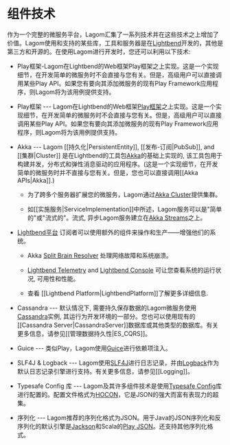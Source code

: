 # 组件技术

作为一个完整的微服务平台，Lagom汇集了一系列技术并在这些技术之上增加了价值。Lagom使用和支持的某些库，工具和服务器是在[Lightbend](https://lightbend.com)开发的，其他是第三方和开源的。在使用Lagom进行开发时，您还可以利用以下技术:

* Play框架-Lagom在Lightbend的Web框架Play框架之上实现。这是一个实现细节，在开发简单的微服务时不会直接与您有关。但是，高级用户可以直接调用某些Play API。如果您有要向其添加微服务的现有Play Framework应用程序，则Lagom将为该用例提供支持。
* Play框架 --- Lagom在Lightbend的Web框架[Play框架](https://www.playframework.com)之上实现。这是一个实现细节，在开发简单的微服务时不会直接与您有关。但是，高级用户可以直接调用某些Play API。如果您有要向其添加微服务的现有Play Framework应用程序，则Lagom将为该用例提供支持。

* Akka --- Lagom [[持久化|PersistentEntity]], [[发布-订阅|PubSub]], and [[集群|Cluster]] 是在Lightbend的工具包[Akka](https://akka.io/)的基础上实现的, 该工具包用于构建并发，分布式和弹性消息驱动的应用程序。(这是一个实现细节，在开发简单的微服务时并不直接与您有关。但是，您也可以直接调用[[Akka APIs|Akka]].)

    * 为了跨多个服务器扩展您的微服务，Lagom通过[Akka Cluster](https://doc.akka.io/docs/akka/2.6/cluster-usage.html)提供集群。

    * 如[[实施服务|ServiceImplementation]]中所述，Lagom服务可以是"简单的"或"流式的"。流式, 异步Lagom服务建立在[Akka Streams](https://doc.akka.io/docs/akka/2.6/stream/index.html)之上。

* [Lightbend平台](https://www.lightbend.com/lightbend-platform) 订阅者可以使用额外的组件来操作和生产——增强他们的系统。

    * Akka [Split Brain Resolver](https://doc.akka.io/docs/akka-enhancements/current/split-brain-resolver.html) 处理网络故障和系统崩溃。

    * [Lightbend Telemetry](https://developer.lightbend.com/docs/telemetry/current/home.html) and [Lightbend Console](https://developer.lightbend.com/docs/console/current/) 可让您查看系统的运行状况, 可用性和性能。

    * 查看 [[Lightbend Platform|LightbendPlatform]]了解更多详细信息.

* Cassandra --- 默认情况下, 需要持久保存数据的Lagom微服务使用[Cassandra](https://cassandra.apache.org)实例, 其运行为开发环境的一部分。您也可以使用现有的[[Cassandra Server|CassandraServer]]数据库或其他类型的数据库。有关更多信息，请参见[[管理数据持久性|ES_CQRS]]。

* Guice --- 类似Play，Lagom使用[Guice](https://github.com/google/guice)进行依赖项注入。

* SLF4J & Logback --- Lagom使用[SLF4J](https://www.slf4j.org/)进行日志记录，并由[Logback](https://logback.qos.ch/)作为默认日志记录引擎进行支持。有关更多信息，请参见[[Logging]]。

* Typesafe Config 库 --- Lagom及其许多组件技术是使用[Typesafe Config](https://github.com/typesafehub/config)库进行配置的。配置文件格式为[HOCON](https://github.com/typesafehub/config/blob/master/HOCON.md)，它是JSON的强大而富有表现力的超集。

* 序列化 --- Lagom推荐的序列化格式为JSON。用于Java的JSON序列化和反序列化的默认引擎是[Jackson](https://github.com/FasterXML/jackson)和Scala的[Play JSON](https://www.playframework.com/documentation/2.6.x/ScalaJson)。还支持其他序列化格式。
